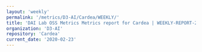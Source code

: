 ```yaml
---
layout: 'weekly'
permalink: '/metrics/D3-AI/Cardea/WEEKLY/'
title: 'DAI Lab OSS Metrics Metrics report for Cardea | WEEKLY-REPORT-2020-02-23'
organization: 'D3-AI'
repository: 'Cardea'
current_date: '2020-02-23'
---
```

